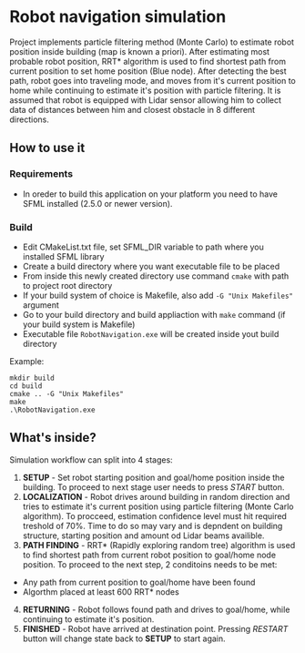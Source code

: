 # Robot navigation simulation

Project implements particle filtering method (Monte Carlo) to estimate robot position inside building (map is known a priori). After estimating most probable robot position, RRT* algorithm is used to find shortest path from current position to set home position (Blue node). After detecting the best path, robot goes into traveling mode, and moves from it's current position to home while continuing to estimate it's position with particle filtering. It is assumed that robot is equipped with Lidar sensor allowing him to collect data of distances between him and closest obstacle in 8 different directions.   

## How to use it

### Requirements

* In oreder to build this application on your platform you need to have SFML installed (2.5.0 or newer version).

### Build

* Edit CMakeList.txt file, set SFML_DIR variable to path where you installed SFML library
* Create a build directory where you want executable file to be placed
* From inside this newly created directory use command `cmake` with path to project root directory
* If your build system of choice is Makefile, also add `-G "Unix Makefiles"` argument
* Go to your build directory and build appliaction with `make` command (if your build system is Makefile)
* Executable file `RobotNavigation.exe` will be created inside yout build directory

Example:

```
mkdir build
cd build
cmake .. -G "Unix Makefiles"
make
.\RobotNavigation.exe
```

## What's inside?

Simulation workflow can split into 4 stages:

1. **SETUP** - Set robot starting position and goal/home position inside the building. To proceed to next stage user needs to press _START_ button.
2. **LOCALIZATION** - Robot drives around building in random direction and tries to estimate it's current position using particle filtering (Monte Carlo algorithm). To procceed, estimation confidence level must hit required treshold of 70%. Time to do so may vary and is depndent on building structure, starting position and amount od Lidar beams availible.
3. **PATH FINDING** - RRT* (Rapidly exploring random tree) algorithm is used to find shortest path from current robot position to goal/home node position. To proceed to the next step, 2 conditoins needs to be met:
  - Any path from current position to goal/home have been found
  - Algorthm placed at least 600 RRT* nodes
4. **RETURNING** - Robot follows found path and drives to goal/home, while continuing to estimate it's position.
5. **FINISHED** - Robot have arrived at destination point. Pressing _RESTART_ button will change state back to **SETUP** to start again.








  
